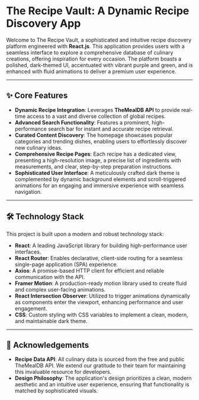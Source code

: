 # The Recipe Vault: A Dynamic Recipe Discovery App

Welcome to The Recipe Vault, a sophisticated and intuitive recipe discovery platform engineered with **React.js**. This application provides users with a seamless interface to explore a comprehensive database of culinary creations, offering inspiration for every occasion. The platform boasts a polished, dark-themed UI, accentuated with vibrant purple and green, and is enhanced with fluid animations to deliver a premium user experience.

***

## ✨ Core Features

* **Dynamic Recipe Integration**: Leverages **TheMealDB API** to provide real-time access to a vast and diverse collection of global recipes.
* **Advanced Search Functionality**: Features a prominent, high-performance search bar for instant and accurate recipe retrieval.
* **Curated Content Discovery**: The homepage showcases popular categories and trending dishes, enabling users to effortlessly discover new culinary ideas.
* **Comprehensive Recipe Pages**: Each recipe has a dedicated view, presenting a high-resolution image, a precise list of ingredients with measurements, and clear, step-by-step preparation instructions.
* **Sophisticated User Interface**: A meticulously crafted dark theme is complemented by dynamic background elements and scroll-triggered animations for an engaging and immersive experience with seamless navigation.



***

## 🛠 Technology Stack

This project is built upon a modern and robust technology stack:

* **React**: A leading JavaScript library for building high-performance user interfaces.
* **React Router**: Enables declarative, client-side routing for a seamless single-page application (SPA) experience.
* **Axios**: A promise-based HTTP client for efficient and reliable communication with the API.
* **Framer Motion**: A production-ready motion library used to create fluid and complex user-facing animations.
* **React Intersection Observer**: Utilized to trigger animations dynamically as components enter the viewport, enhancing performance and user engagement.
* **CSS**: Custom styling with CSS variables to implement a clean, modern, and maintainable dark theme.

***

## 🙏 Acknowledgements

* **Recipe Data API**: All culinary data is sourced from the free and public TheMealDB API. We extend our gratitude to their team for maintaining this invaluable resource for developers.
* **Design Philosophy**: The application's design prioritizes a clean, modern aesthetic and an intuitive user experience, ensuring that functionality is matched by sophisticated visuals.
